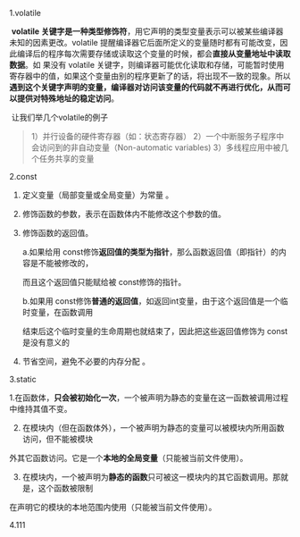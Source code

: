 1.volatile

​	**volatile 关键字是一种类型修饰符**，用它声明的类型变量表示可以被某些编译器未知的因素更改。volatile 提醒编译器它后面所定义的变量随时都有可能改变，因此编译后的程序每次需要存储或读取这个变量的时候，都会**直接从变量地址中读取数据**。如 果没有 volatile 关键字，则编译器可能优化读取和存储，可能暂时使用寄存器中的值，如果这个变量由别的程序更新了的话，将出现不一致的现象。所以**遇到这个关键字声明的变量，编译器对访问该变量的代码就不再进行优化，从而可以提供对特殊地址的稳定访问**。 

​	让我们举几个volatile的例子

> 1）并行设备的硬件寄存器（如：状态寄存器）
> 2）一个中断服务子程序中会访问到的非自动变量（Non-automatic variables)
> 3）多线程应用中被几个任务共享的变量

2.const

1. 定义变量（局部变量或全局变量）为常量 。

2. 修饰函数的参数，表示在函数体内不能修改这个参数的值。

3. 修饰函数的返回值。 

   a.如果给用 const修饰**返回值的类型为指针**，那么函数返回值（即指针）的内容是不能被修改的， 

   而且这个返回值只能赋给被 const修饰的指针。

   b.如果用 const修饰**普通的返回值**，如返回int变量，由于这个返回值是一个临时变量，在函数调用 

   结束后这个临时变量的生命周期也就结束了，因此把这些返回值修饰为 const是没有意义的

4. 节省空间，避免不必要的内存分配 。

3.static

   1.在函数体，**只会被初始化一次**，一个被声明为静态的变量在这一函数被调用过程中维持其值不变。 

2. 在模块内（但在函数体外），一个被声明为静态的变量可以被模块内所用函数访问，但不能被模块 

外其它函数访问。它是一个**本地的全局变量**（只能被当前文件使用）。 

3. 在模块内，一个被声明为**静态的函数**只可被这一模块内的其它函数调用。那就是，这个函数被限制 

在声明它的模块的本地范围内使用（只能被当前文件使用）。

4.111